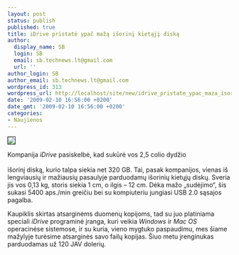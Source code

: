 ```yaml
---
layout: post
status: publish
published: true
title: iDrive pristatė ypač mažą išorinį kietąjį diską
author:
  display_name: SB
  login: SB
  email: sb.technews.lt@gmail.com
  url: ''
author_login: SB
author_email: sb.technews.lt@gmail.com
wordpress_id: 313
wordpress_url: http://localhost/site/new/idrive_pristate_ypac_maza_isorini_kietaji_diska/
date: '2009-02-10 16:56:00 +0200'
date_gmt: '2009-02-10 16:56:00 +0200'
categories:
- Naujienos
---
```

<div class="imgright"><img src="http://www.part.lt/img/7781af09d8442a45e7dfe944b2e153c9669.JPG" border="1" /></div>
<p>Kompanija <i>iDrive</i> pasiskelbė, kad sukūrė vos 2,5 colio dydžio<br />
<br />išorinį diską, kurio talpa siekia net 320 GB. Tai, pasak kompanijos, vienas iš lengviausių ir mažiausių pasaulyje parduodamų išorinių kietųjų diskų. Sveria jis vos 0,13 kg, storis siekia 1 cm, o ilgis – 12 cm. Dėka mažo „sudėjimo“, šis sukasi 5400 aps./min greičiu bei su kompiuteriu jungiasi USB 2.0 sąsajos pagalba.</p>
<p>Kaupiklis skirtas atsarginėms duomenų kopijoms, tad su juo platiniama speciali <i>iDrive</i> programinė įranga, kuri veikia <i>Windows</i> ir <i>Mac OS</i> operacinėse sistemose, ir su kuria, vieno mygtuko paspaudimu, mes šiame mažylyje turėsime atsarginės savo failų kopijas. Šiuo metu įrenginukas parduodamas už 120 JAV dolerių.<br /></p>

